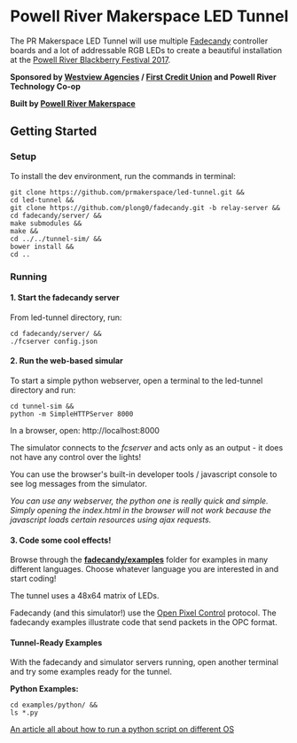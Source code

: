 # Powell River Makerspace LED Tunnel

The PR Makerspace LED Tunnel will use multiple [Fadecandy](https://learn.adafruit.com/led-art-with-fadecandy/intro) controller boards and a lot of addressable RGB LEDs to create a beautiful installation at the [Powell River Blackberry Festival 2017](http://www.powellriver.info/calendar/index.php?option=com_k2&view=item&id=300:blackberry-festival&Itemid=676).

**Sponsored by [Westview Agencies](http://www.westviewagencies.ca/) / [First Credit Union](https://www.firstcu.ca/) and Powell River Technology Co-op**

**Built by [Powell River Makerspace](http://prmakerspace.com)**

## Getting Started

### Setup

To install the dev environment, run the commands in terminal:

```
git clone https://github.com/prmakerspace/led-tunnel.git &&
cd led-tunnel &&
git clone https://github.com/plong0/fadecandy.git -b relay-server &&
cd fadecandy/server/ &&
make submodules &&
make &&
cd ../../tunnel-sim/ &&
bower install &&
cd ..
```

### Running

#### 1. Start the fadecandy server

From led-tunnel directory, run:

```
cd fadecandy/server/ &&
./fcserver config.json
```

#### 2. Run the web-based simular

To start a simple python webserver, open a terminal to the led-tunnel directory and run:

```
cd tunnel-sim &&
python -m SimpleHTTPServer 8000
```

In a browser, open: http://localhost:8000

The simulator connects to the *fcserver* and acts only as an output - it does not have any control over the lights!

You can use the browser's built-in developer tools / javascript console to see log messages from the simulator.

*You can use any webserver, the python one is really quick and simple.  Simply opening the index.html in the browser will not work because the javascript loads certain resources using ajax requests.*


#### 3. Code some cool effects!

Browse through the **[fadecandy/examples](https://github.com/plong0/fadecandy/tree/master/examples)** folder for examples in many different languages.  Choose whatever language you are interested in and start coding!

The tunnel uses a 48x64 matrix of LEDs.

Fadecandy (and this simulator!) use the [Open Pixel Control](http://openpixelcontrol.org/) protocol.  The fadecandy examples illustrate code that send packets in the OPC format.

#### Tunnel-Ready Examples

With the fadecandy and simulator servers running, open another terminal and try some examples ready for the tunnel.

**Python Examples:**
```
cd examples/python/ &&
ls *.py
```
[An article all about how to run a python script on different OS](http://pythoncentral.io/execute-python-script-file-shell/)
